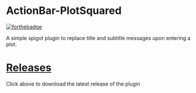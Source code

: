 # ActionBar-PlotSquared
[![forthebadge](http://forthebadge.com/images/badges/built-with-love.svg)](https://github.com/PaddyWagon/ActionBar-PlotSquared)

A simple spigot plugin to replace title and subtitle messages upon entering a plot.

# [Releases](https://github.com/PaddyWagon/ActionBar-PlotSquared/releases)
Click above to download the latest release of the plugin 
